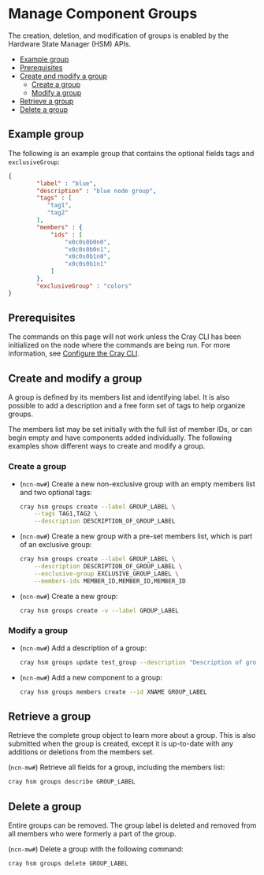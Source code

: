 # Manage Component Groups

The creation, deletion, and modification of groups is enabled by the Hardware State Manager \(HSM\) APIs.

* [Example group](#example-group)
* [Prerequisites](#prerequisites)
* [Create and modify a group](#create-and-modify-a-group)
  * [Create a group](#create-a-group)
  * [Modify a group](#modify-a-group)
* [Retrieve a group](#retrieve-a-group)
* [Delete a group](#delete-a-group)

## Example group

The following is an example group that contains the optional fields tags and `exclusiveGroup`:

```json
{
        "label" : "blue",
        "description" : "blue node group",
        "tags" : [
           "tag1",
           "tag2"
        ],
        "members" : {
            "ids" : [
                "x0c0s0b0n0",
                "x0c0s0b0n1",
                "x0c0s0b1n0",
                "x0c0s0b1n1"
            ]
        },
        "exclusiveGroup" : "colors"
}
```

## Prerequisites

The commands on this page will not work unless the Cray CLI has been initialized on the node where the commands
are being run. For more information, see [Configure the Cray CLI](../configure_cray_cli.md).

## Create and modify a group

A group is defined by its members list and identifying label. It is also possible to add a description and a free form set of tags to help organize groups.

The members list may be set initially with the full list of member IDs, or can begin empty and have components added individually.
The following examples show different ways to create and modify a group.

### Create a group

* (`ncn-mw#`) Create a new non-exclusive group with an empty members list and two optional tags:

    ```bash
    cray hsm groups create --label GROUP_LABEL \
        --tags TAG1,TAG2 \
        --description DESCRIPTION_OF_GROUP_LABEL
    ```

* (`ncn-mw#`) Create a new group with a pre-set members list, which is part of an exclusive group:

    ```bash
    cray hsm groups create --label GROUP_LABEL \
        --description DESCRIPTION_OF_GROUP_LABEL \
        --exclusive-group EXCLUSIVE_GROUP_LABEL \
        --members-ids MEMBER_ID,MEMBER_ID,MEMBER_ID
    ```

* (`ncn-mw#`) Create a new group:

    ```bash
    cray hsm groups create -v --label GROUP_LABEL
    ```

### Modify a group

* (`ncn-mw#`) Add a description of a group:

    ```bash
    cray hsm groups update test_group --description "Description of group"
    ```

* (`ncn-mw#`) Add a new component to a group:

    ```bash
    cray hsm groups members create --id XNAME GROUP_LABEL
    ```

## Retrieve a group

Retrieve the complete group object to learn more about a group. This is also submitted when the group is created, except it is up-to-date with any additions or deletions from the members set.

(`ncn-mw#`) Retrieve all fields for a group, including the members list:

```bash
cray hsm groups describe GROUP_LABEL
```

## Delete a group

Entire groups can be removed. The group label is deleted and removed from all members who were formerly a part of the group.

(`ncn-mw#`) Delete a group with the following command:

```bash
cray hsm groups delete GROUP_LABEL
```
